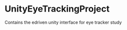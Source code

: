 UnityEyeTrackingProject
=======================

Contains the edriven unity interface for eye tracker study
